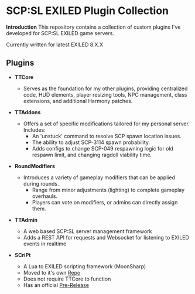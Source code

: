 # SCP:SL EXILED Plugin Collection

**Introduction**
This repository contains a collection of custom plugins I've developed for SCP:SL EXILED game servers.

Currently written for latest EXILED 8.X.X

## Plugins

* **TTCore**
    * Serves as the foundation for my other plugins, providing centralized code, HUD elements, player resizing tools, NPC management, class extensions, and additional Harmony patches.

* **TTAddons**
    * Offers a set of specific modifications tailored for my personal server. Includes:
        * An 'unstuck' command to resolve SCP spawn location issues.
        * The ability to adjust SCP-3114 spawn probability.
        * Adds configs to change SCP-049 respawning logic for old respawn limit, and changing ragdoll viability time.

* **RoundModifiers**
    * Introduces a variety of gameplay modifiers that can be applied during rounds.
        * Range from minor adjustments (lighting) to complete gameplay overhauls.
        * Players can vote on modifiers, or admins can directly assign them.
     
* **TTAdmin**
  * A web based SCP:SL server management framework
  * Adds a REST API for requests and Websocket for listening to EXILED events in realtime
         
* **SCriPt**
   * A Lua to EXILED scripting framework (MoonSharp)
   * Moved to it's own [Repo](https://github.com/tayjay/SCriPt)
   * Does not require TTCore to function
   * Has an official [Pre-Release](https://github.com/tayjay/SCriPt/releases)
      
